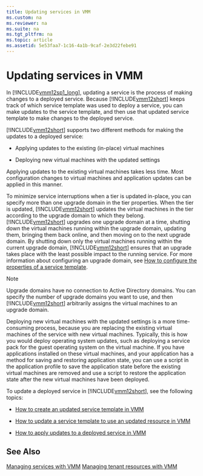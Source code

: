 ```yaml
---
title: Updating services in VMM
ms.custom: na
ms.reviewer: na
ms.suite: na
ms.tgt_pltfrm: na
ms.topic: article
ms.assetid: 5e53faa7-1c16-4a1b-9caf-2e3d22febe91
---
```

# Updating services in VMM
In [!INCLUDE[vmm12sp1_long](Token/vmm12sp1_long_md.md)], updating a service is the process of making changes to a deployed service. Because [!INCLUDE[vmm12short](Token/vmm12short_md.md)] keeps track of which service template was used to deploy a service, you can make updates to the service template, and then use that updated service template to make changes to the deployed service.

[!INCLUDE[vmm12short](Token/vmm12short_md.md)] supports two different methods for making the updates to a deployed service:

-   Applying updates to the existing \(in\-place\) virtual machines

-   Deploying new virtual machines with the updated settings

Applying updates to the existing virtual machines takes less time. Most configuration changes to virtual machines and application updates can be applied in this manner.

To minimize service interruptions when a tier is updated in\-place, you can specify more than one upgrade domain in the tier properties. When the tier is updated, [!INCLUDE[vmm12short](Token/vmm12short_md.md)] updates the virtual machines in the tier according to the upgrade domain to which they belong. [!INCLUDE[vmm12short](Token/vmm12short_md.md)] upgrades one upgrade domain at a time, shutting down the virtual machines running within the upgrade domain, updating them, bringing them back online, and then moving on to the next upgrade domain. By shutting down only the virtual machines running within the current upgrade domain, [!INCLUDE[vmm12short](Token/vmm12short_md.md)] ensures that an upgrade takes place with the least possible impact to the running service. For more information about configuring an upgrade domain, see [How to configure the properties of a service template](How-to-configure-the-properties-of-a-service-template.md).

> [!NOTE]
> Upgrade domains have no connection to Active Directory domains. You can specify the number of upgrade domains you want to use, and then [!INCLUDE[vmm12short](Token/vmm12short_md.md)] arbitrarily assigns the virtual machines to an upgrade domain.

Deploying new virtual machines with the updated settings is a more time\-consuming process, because you are replacing the existing virtual machines of the service with new virtual machines. Typically, this is how you would deploy operating system updates, such as deploying a service pack for the guest operating system on the virtual machine. If you have applications installed on these virtual machines, and your application has a method for saving and restoring application state, you can use a script in the application profile to save the application state before the existing virtual machines are removed and use a script to restore the application state after the new virtual machines have been deployed.

To update a deployed service in [!INCLUDE[vmm12short](Token/vmm12short_md.md)], see the following topics:

-   [How to create an updated service template in VMM](How-to-create-an-updated-service-template-in-VMM.md)

-   [How to update a service template to use an updated resource in VMM](How-to-update-a-service-template-to-use-an-updated-resource-in-VMM.md)

-   [How to apply updates to a deployed service in VMM](How-to-apply-updates-to-a-deployed-service-in-VMM.md)

## See Also
[Managing services with VMM](Managing-services-with-VMM.md)
[Managing tenant resources with VMM](Managing-tenant-resources-with-VMM.md)


